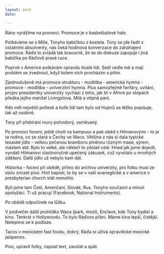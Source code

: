 ```yaml
---
layout: post
date: 

---
```

Ráno vyrážíme na promoci. Promoce je v basketbalové hale. 

Potkáváme se s Milie, Tonyho babičkou z kostela. Tony se jde řadit s ostatními absolventy, nás čeká hodinová konverzace do zaháhájení promoce. Ráďa to zvládá tak bravurně, že se do diskuze zapojuje i jiná babička po Ráďově pravé ruce. 

Poprvé v Americe potkávám opravdu tlusté lidi. Sedí vedle mě a mají problém se zvednout, když kolem nich procházím s pitím. 

Zjednodušeně má promoce strukturu - modlitba - americká hymna - promoce - modlitba - univerzitní hymna.  Plus samozřejmě  fanfáry, uvítání, projev presidentky univerzity vychází z toho,  jak šli v Africe po stopách předka jejího manžel Livingstova. Milá a vtipná paní. 

Kdo měl největší potlesk a kolik lidí tam bylo od Hujerů se těžko popisuje, tak až osobně.  

Tony při přebírání roury pohodový, usměvaný. 

Po promoci focení, ještě chvíli na kampusu a pak oběd s Hilmanovými - to je ta rodina, co se stará o Čechy ve Waco. Většina z nás si dala typické texaské jídlo - velkou pečenou bramboru plněnou různým mase, sýrem, máslem atd. Bylo to velké, ale někteří to zdolali celé. Hned jak jsme dojedli, vyndali Hilmanovi vlastnoručně upečený zákusek, což vyvolalo u mnohých zděšení. Další jidlo už nebylo kam dát.

Historka - focení při obědě, přímo do archívu univerzity, pro fotku musí ze stolu zmizet pivo. Holt bapisti, to by se v naší evaneglické a v americe v presbyterian church stát nemohlo.

Byli jsme tam Češi, Američani, Slovák, Rus.  Tonyho současní a minulí spolužáci. Ti už pracují (Facebook, National Instruments).

Po obědě odpočinek na lůžku.

V podvečer další prohlídka Waca (park, most), Enclave, kde Tony bydlel a kino. Tenkrát v Hollywoodu. To bylo Ráďovo přání. Máme kina lepší, čistější. Nelepíme se k podlaze. 

Tacos v mexickém fast foodu, dobrý, Ráďa si užívá opravdické mexické jalapenos. 

Pivo, upravit fotky, napsat text, zavolat a spát.